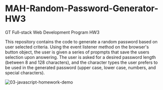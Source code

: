 # MAH-Random-Password-Generator-HW3
GT Full-stack Web Development Program HW3

This repository contains the code to generate a random password based on user selected criteria. Using the event listener method on the browser's button object, the user is given a series of propmpts that save the users selection upon answering. The user is asked for a desired password length (between 8 and 128 characters), and the character types the user prefers to be used in the generated password (upper case, lower case, numbers, and special characters). 


![03-javascript-homework-demo](https://user-images.githubusercontent.com/100103479/159605876-0376f895-7953-4d30-83bc-2e56e5de5822.png)
